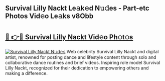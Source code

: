 ## Survival Lilly Nackt Le𝚊k𝚎d N𝚞𝚍es - Part-etc Photos Vid𝚎o Le𝚊ks v8Obb

# <h2><a href="http://fb5z9zf.evod.top/?m=Survival+Lilly+Nackt">🔗 👉🔴 Survival Lilly Nackt Vid𝚎o Ph𝚘t𝚘s</a></h2>

[![Survival Lilly Nackt N𝚞d𝚎s](https://i.imgur.com/8V9OHl7.gif)](http://fb5z9zf.evod.top/?m=Survival+Lilly+Nackt)
Web celebrity Survival Lilly Nackt and digital artist, renowned for posting dance and lifestyle content through solo and collaborative dance routines and brief videos. Inspiring role model Survival Lilly Nackt, recognized for their dedication to empowering others and making a difference. 
